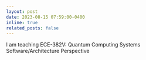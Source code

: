 ```yaml
---
layout: post
date: 2023-08-15 07:59:00-0400
inline: true
related_posts: false
---
```


I am teaching ECE-382V: Quantum Computing Systems Software/Architecture Perspective